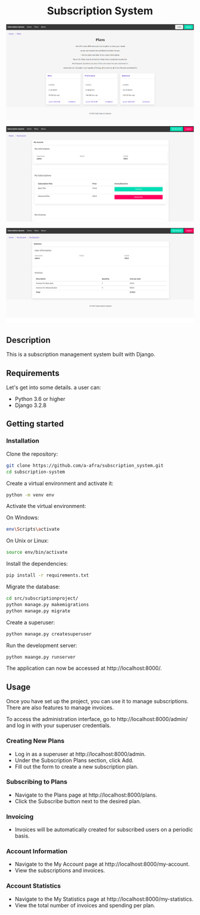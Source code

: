 <h1 align="center">Subscription System</h1>

<p align="center">
<img src="readme_assets\1.png" alt="">
</p>
<p align="center">
<img src="readme_assets\2.png" alt="">
</p>
<p align="center">
<img src="readme_assets\3.png" alt="">
</p>

## Description

This is a subscription management system built with Django.

## Requirements

Let's get into some details. a user can:

* Python 3.6 or higher
* Django 3.2.8

## Getting started

### Installation

Clone the repository:
```bash
git clone https://github.com/a-afra/subscription_system.git
cd subscription-system
```

Create a virtual environment and activate it:
```bash
python -m venv env
```

Activate the virtual environment:

On Windows:
```bash
env\Scripts\activate
```

On Unix or Linux:
```bash
source env/bin/activate
```

Install the dependencies:
```bash
pip install -r requirements.txt
```

Migrate the database:
```bash
cd src/subscriptionproject/
python manage.py makemigrations
python manage.py migrate
```

Create a superuser:
```bash
python manage.py createsuperuser
```

Run the development server:
```bash
python maange.py runserver
```

The application can now be accessed at http://localhost:8000/.

## Usage

Once you have set up the project, you can use it to manage subscriptions. There are also features to manage invoices.

To access the administration interface, go to http://localhost:8000/admin/ and log in with your superuser credentials.

### Creating New Plans

* Log in as a superuser at http://localhost:8000/admin.
* Under the Subscription Plans section, click Add.
* Fill out the form to create a new subscription plan.

### Subscribing to Plans

* Navigate to the Plans page at http://localhost:8000/plans.
* Click the Subscribe button next to the desired plan.

### Invoicing

* Invoices will be automatically created for subscribed users on a periodic basis.

### Account Information

* Navigate to the My Account page at http://localhost:8000/my-account.
* View the subscriptions and invoices.

### Account Statistics

* Navigate to the My Statistics page at http://localhost:8000/my-statistics.
* View the total number of invoices and spending per plan.